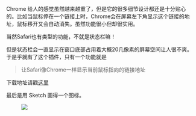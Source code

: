 Chrome 给人的感觉虽然越来越重了，但是它的很多细节设计都还是十分贴心的。比如当鼠标停在一个链接上时，Chrome会在屏幕左下角显示这个链接的地址，鼠标移开又会自动消失。虽然功能很小但却很实用。

当然Safari也有类型的功能，不就是状态栏嘛！

但是状态栏会一直显示在窗口底部占用着大概20几像素的屏幕空间让人很不爽。于是乎就有了这个插件，只有一个功能就是

>让Safari像Chrome一样显示当前鼠标指向的链接地址

下载地址请戳[这里](https://github.com/ZhaoMiing/statusbar-lite)

最后是用 Sketch 画得一个图标。
<figure>
<a href="#"><img src="http://www.prototypo.me/images/Icon.png"></a>
</figure>
